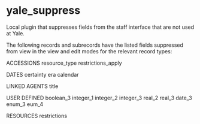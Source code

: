 # yale_suppress
Local plugin that suppresses fields from the staff interface that are not used at Yale.

The following records and subrecords have the listed fields suppressed from view in the view and edit modes for the relevant record types:

ACCESSIONS
resource_type
restrictions_apply

DATES
certainty
era
calendar

LINKED AGENTS
title

USER DEFINED
boolean_3
integer_1
integer_2
integer_3
real_2
real_3
date_3
enum_3
eum_4

RESOURCES
restrictions
